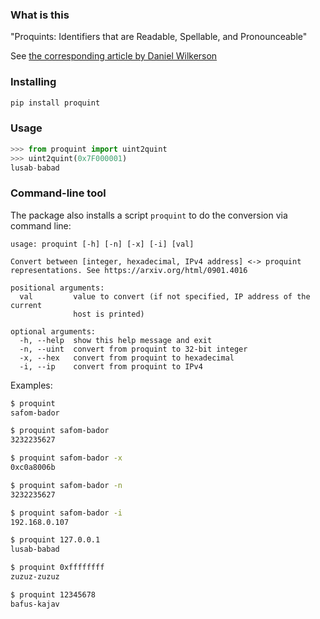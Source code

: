 ### What is this

"Proquints: Identifiers that are Readable, Spellable, and Pronounceable"

See [the corresponding article by Daniel Wilkerson](https://arxiv.org/html/0901.4016)

### Installing 

```bash
pip install proquint
```

### Usage

```python
>>> from proquint import uint2quint
>>> uint2quint(0x7F000001)
lusab-babad
```

### Command-line tool

The package also installs a script `proquint` to do the conversion via command line:

```
usage: proquint [-h] [-n] [-x] [-i] [val]

Convert between [integer, hexadecimal, IPv4 address] <-> proquint
representations. See https://arxiv.org/html/0901.4016

positional arguments:
  val         value to convert (if not specified, IP address of the current
              host is printed)

optional arguments:
  -h, --help  show this help message and exit
  -n, --uint  convert from proquint to 32-bit integer
  -x, --hex   convert from proquint to hexadecimal
  -i, --ip    convert from proquint to IPv4
```

Examples:

```bash
$ proquint
safom-bador

$ proquint safom-bador
3232235627

$ proquint safom-bador -x
0xc0a8006b

$ proquint safom-bador -n
3232235627

$ proquint safom-bador -i
192.168.0.107

$ proquint 127.0.0.1
lusab-babad

$ proquint 0xffffffff
zuzuz-zuzuz

$ proquint 12345678
bafus-kajav

```
